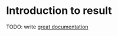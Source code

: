 # Introduction to result

TODO: write [great documentation](http://jacobian.org/writing/what-to-write/)
